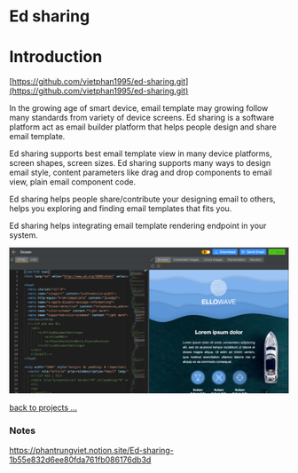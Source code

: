 # Ed sharing

# Introduction

[https://github.com/vietphan1995/ed-sharing.git](https://github.com/vietphan1995/ed-sharing.git)

In the growing age of smart device, email template may growing follow many standards from variety of device screens. Ed sharing is a software platform act as email builder platform that helps people design and share email template.

Ed sharing supports best email template view in many device platforms, screen shapes, screen sizes. Ed sharing supports many ways to design email style, content parameters like drag and drop components to email view, plain email component code.

Ed sharing helps people share/contribute your designing email to others, helps you exploring and finding email templates that fits you.

Ed sharing helps integrating email template rendering endpoint in your system.

![image.png](image.png)

[back to projects …](https://github.com/vietphan1995/projects)

### Notes
https://phantrungviet.notion.site/Ed-sharing-1b55e832d6ee80fda761fb086176db3d